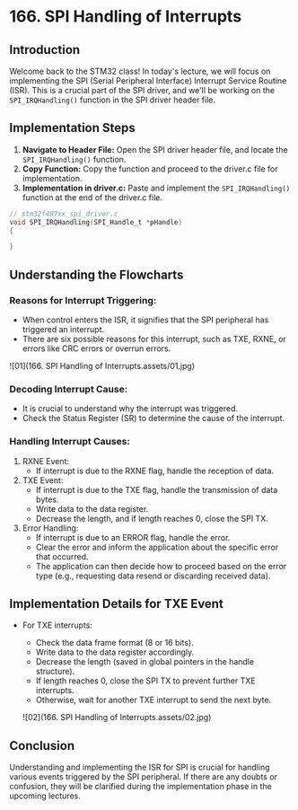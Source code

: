 # 166. SPI Handling of Interrupts



## Introduction

Welcome back to the STM32 class! In today's lecture, we will focus on implementing the SPI (Serial Peripheral Interface) Interrupt Service Routine (ISR). This is a crucial part of the SPI driver, and we'll be working on the `SPI_IRQHandling()` function in the SPI driver header file.

## Implementation Steps

1. **Navigate to Header File:** Open the SPI driver header file, and locate the `SPI_IRQHandling()` function.
2. **Copy Function:** Copy the function and proceed to the driver.c file for implementation.
3. **Implementation in driver.c:** Paste and implement the `SPI_IRQHandling()` function at the end of the driver.c file.

```c
// stm32f407xx_spi_driver.c
void SPI_IRQHandling(SPI_Handle_t *pHandle)
{

}
```



## Understanding the Flowcharts

### Reasons for Interrupt Triggering:

- When control enters the ISR, it signifies that the SPI peripheral has triggered an interrupt.
- There are six possible reasons for this interrupt, such as TXE, RXNE, or errors like CRC errors or overrun errors.

![01](166. SPI Handling of Interrupts.assets/01.jpg)

### Decoding Interrupt Cause:

- It is crucial to understand why the interrupt was triggered.
- Check the Status Register (SR) to determine the cause of the interrupt.

### Handling Interrupt Causes:

1. RXNE Event:
   - If interrupt is due to the RXNE flag, handle the reception of data.
2. TXE Event:
   - If interrupt is due to the TXE flag, handle the transmission of data bytes.
   - Write data to the data register.
   - Decrease the length, and if length reaches 0, close the SPI TX.
3. Error Handling:
   - If interrupt is due to an ERROR flag, handle the error.
   - Clear the error and inform the application about the specific error that occurred.
   - The application can then decide how to proceed based on the error type (e.g., requesting data resend or discarding received data).

## Implementation Details for TXE Event

- For TXE interrupts:

  - Check the data frame format (8 or 16 bits).
  - Write data to the data register accordingly.
  - Decrease the length (saved in global pointers in the handle structure).
  - If length reaches 0, close the SPI TX to prevent further TXE interrupts.
  - Otherwise, wait for another TXE interrupt to send the next byte.

  ![02](166. SPI Handling of Interrupts.assets/02.jpg)

## Conclusion

Understanding and implementing the ISR for SPI is crucial for handling various events triggered by the SPI peripheral. If there are any doubts or confusion, they will be clarified during the implementation phase in the upcoming lectures.